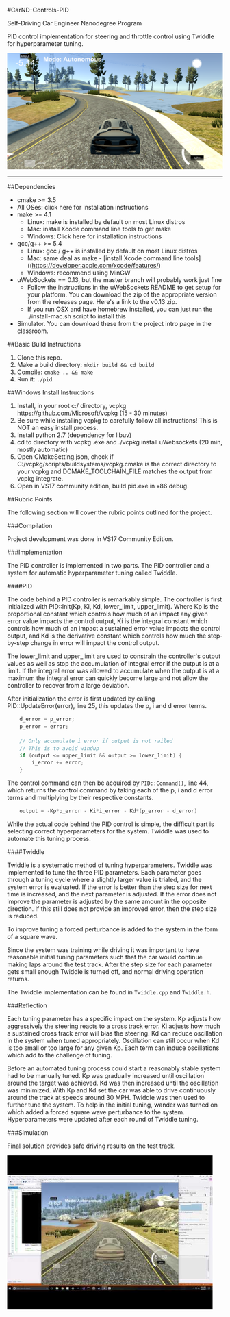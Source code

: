 #CarND-Controls-PID

Self-Driving Car Engineer Nanodegree Program

PID control implementation for steering and throttle control using Twiddle for hyperparameter tuning.

![Header Image](media/Header.png)

---

##Dependencies

- cmake >= 3.5
- All OSes: click here for installation instructions
- make >= 4.1
  - Linux: make is installed by default on most Linux distros
  - Mac: install Xcode command line tools to get make
  - Windows: Click here for installation instructions
- gcc/g++ >= 5.4
  - Linux: gcc / g++ is installed by default on most Linux distros
  - Mac: same deal as make - [install Xcode command line tools]((https://developer.apple.com/xcode/features/)
  - Windows: recommend using MinGW
- uWebSockets == 0.13, but the master branch will probably work just fine
  - Follow the instructions in the uWebSockets README to get setup for your platform. You can download the zip of the appropriate version from the releases page. Here's a link to the v0.13 zip.
  - If you run OSX and have homebrew installed, you can just run the ./install-mac.sh script to install this
- Simulator. You can download these from the project intro page in the classroom.

##Basic Build Instructions

1. Clone this repo.
2. Make a build directory: `mkdir build && cd build`
3. Compile: `cmake .. && make`
4. Run it: `./pid`.

##Windows Install Instructions

1. Install, in your root c:/ directory, vcpkg https://github.com/Microsoft/vcpkg   (15 - 30 minutes)
2. Be sure while installing vcpkg to carefully follow all instructions! This is NOT an easy install process.
3. Install python 2.7 (dependency for libuv) 
4. cd to directory with vcpkg .exe and ./vcpkg install uWebsockets (20 min, mostly automatic)
5. Open CMakeSetting.json, check if C:/vcpkg/scripts/buildsystems/vcpkg.cmake is the correct directory to your vcpkg and DCMAKE_TOOLCHAIN_FILE matches the output from vcpkg integrate.
6. Open in VS17 community edition, build pid.exe in x86 debug.

##Rubric Points

The following section will cover the rubric points outlined for the project.

###Compilation

Project development was done in VS17 Community Edition.

###Implementation

The PID controller is implemented in two parts.  The PID controller and a system for automatic hyperparameter tuning called Twiddle.

####PID

The code behind a PID controller is remarkably simple.  The controller is first initialized with PID::Init(Kp, Ki, Kd, lower_limit, upper_limit).  Where Kp is the proportional constant which controls how much of an impact any given error value impacts the control output, Ki is the integral constant which controls how much of an impact a sustained error value impacts the control output, and Kd is the derivative constant which controls how much the step-by-step change in error will impact the control output.

The lower_limit and upper_limit are used to constrain the controller's output values as well as stop the accumulation of integral error if the output is at a limit.  If the integral error was allowed to accumulate when the output is at a maximum the integral error can quickly become large and not allow the controller to recover from a large deviation.

After initialization the error is first updated by calling PID::UpdateError(error), line 25, this updates the p, i and d error terms.  
```c++
    d_error = p_error;
    p_error = error;
    
    // Only accumulate i error if output is not railed
    // This is to avoid windup
    if (output <= upper_limit && output >= lower_limit) {
        i_error += error;
    }
```

The control command can then be acquired by `PID::Command()`, line 44, which returns the control command by taking each of the p, i and d error terms and multiplying by their respective constants.
```c++
    output = -Kp*p_error - Ki*i_error - Kd*(p_error - d_error)
```

While the actual code behind the PID control is simple, the difficult part is selecting correct hyperparameters for the system.  Twiddle was used to automate this tuning process.

####Twiddle

Twiddle is a systematic method of tuning hyperparameters.  Twiddle was implemented to tune the three PID parameters.  Each parameter goes through a tuning cycle where a slightly larger value is trialed, and the system error is evaluated.  If the error is better than the step size for next time is increased, and the next parameter is adjusted.  If the error does not improve the parameter is adjusted by the same amount in the opposite direction.  If this still does not provide an improved error, then the step size is reduced.  

To improve tuning a forced perturbance is added to the system in the form of a square wave.

Since the system was training while driving it was important to have reasonable initial tuning parameters such that the car would continue making laps around the test track.  After the step size for each parameter gets small enough Twiddle is turned off, and normal driving operation returns.

The Twiddle implementation can be found in `Twiddle.cpp` and `Twiddle.h`.  

###Reflection

Each tuning parameter has a specific impact on the system.  Kp adjusts how aggressively the steering reacts to a cross track error. Ki adjusts how much a sustained cross track error will bias the steering.  Kd can reduce oscillation in the system when tuned appropriately.  Oscillation can still occur when Kd is too small or too large for any given Kp.  Each term can induce oscillations which add to the challenge of tuning.

Before an automated tuning process could start a reasonably stable system had to be manually tuned.  Kp was gradually increased until oscillation around the target was achieved.  Kd was then increased until the oscillation was minimized.  With Kp and Kd set the car was able to drive continuously around the track at speeds around 30 MPH.  Twiddle was then used to further tune the system.  To help in the initial tuning, wander was turned on which added a forced square wave perturbance to the system.  Hyperparameters were updated after each round of Twiddle tuning.

###Simulation

Final solution provides safe driving results on the test track.

[![PID Controller Demo Video](media/DemoVideoStill.jpg)](https://www.youtube.com/watch?v=5jfbjID_vB4)